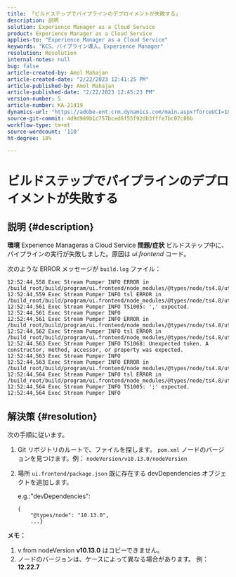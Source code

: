 ```yaml
---
title: 「ビルドステップでパイプラインのデプロイメントが失敗する」
description: 説明
solution: Experience Manager as a Cloud Service
product: Experience Manager as a Cloud Service
applies-to: "Experience Manager as a Cloud Service"
keywords: "KCS、パイプライン導入、Experience Manager"
resolution: Resolution
internal-notes: null
bug: false
article-created-by: Amol Mahajan
article-created-date: "2/22/2023 12:41:25 PM"
article-published-by: Amol Mahajan
article-published-date: "2/22/2023 12:45:23 PM"
version-number: 5
article-number: KA-21419
dynamics-url: "https://adobe-ent.crm.dynamics.com/main.aspx?forceUCI=1&pagetype=entityrecord&etn=knowledgearticle&id=54614d32-aeb2-ed11-83fe-6045bd0065b6"
source-git-commit: 4d9d989b1c757bced6f55f92db3fffe7bc07c86b
workflow-type: tm+mt
source-wordcount: '110'
ht-degree: 18%

---
```


# ビルドステップでパイプラインのデプロイメントが失敗する

## 説明 {#description}

<b>環境</b>
Experience Manageras a Cloud Service
<b>問題/症状</b>
ビルドステップ中に、パイプラインの実行が失敗しました。原因は *ui.frontend* コード。

次のような ERROR メッセージが `build.log` ファイル：


```
12:52:44,558 Exec Stream Pumper INFO ERROR in /build_root/build/program/ui.frontend/node_modules/@types/node/ts4.8/util.d.ts
12:52:44,559 Exec Stream Pumper INFO tsl ERROR in /build_root/build/program/ui.frontend/node_modules/@types/node/ts4.8/util.d.ts(1485,42)
12:52:44,561 Exec Stream Pumper INFO TS1005: ',' expected.
12:52:44,561 Exec Stream Pumper INFO
12:52:44,561 Exec Stream Pumper INFO ERROR in /build_root/build/program/ui.frontend/node_modules/@types/node/ts4.8/util.d.ts
12:52:44,562 Exec Stream Pumper INFO tsl ERROR in /build_root/build/program/ui.frontend/node_modules/@types/node/ts4.8/util.d.ts(1485,44)
12:52:44,563 Exec Stream Pumper INFO TS1068: Unexpected token. A constructor, method, accessor, or property was expected.
12:52:44,563 Exec Stream Pumper INFO
12:52:44,563 Exec Stream Pumper INFO ERROR in /build_root/build/program/ui.frontend/node_modules/@types/node/ts4.8/util.d.ts
12:52:44,564 Exec Stream Pumper INFO tsl ERROR in /build_root/build/program/ui.frontend/node_modules/@types/node/ts4.8/util.d.ts(1485,57)
12:52:44,564 Exec Stream Pumper INFO TS1005: ';' expected.
12:52:44,564 Exec Stream Pumper INFO
```



## 解決策 {#resolution}

次の手順に従います。<br>
1. Git リポジトリのルートで、ファイルを探します。 `pom.xml` ノードのバージョンを見つけます。例： `nodeVersion/v10.13.0/nodeVersion`
2. 場所 `ui.frontend/package.json` 既に存在する devDependencies オブジェクトを追加します。

   e.g.:&quot;devDependencies&quot;:


   ```
   {
       "@types/node": "10.13.0",
       ...}
   ```


<b>メモ：</b>

1. v from nodeVersion <b>v10.13.0</b> はコピーできません。
2. ノードのバージョンは、ケースによって異なる場合があります。 例： <b>12.22.7</b>

